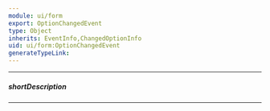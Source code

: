 ```yaml
---
module: ui/form
export: OptionChangedEvent
type: Object
inherits: EventInfo,ChangedOptionInfo
uid: ui/form:OptionChangedEvent
generateTypeLink: 
---
```

---
##### shortDescription
<!-- Description goes here -->

---
<!-- Description goes here -->